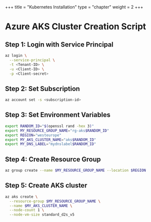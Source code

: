 +++
title = "Kubernetes Installation"
type = "chapter"
weight = 2
+++

# Azure AKS Cluster Creation Script

## Step 1: Login with Service Principal

```bash
az login \
  --service-principal \
  -t <Tenant-ID> \
  -u <Client-ID> \
  -p <Client-secret>
```

## Step 2: Set Subscription

```bash
az account set -s <subscription-id>

```

## Step 3: Set Environment Variables

```bash
export RANDOM_ID="$(openssl rand -hex 3)"
export MY_RESOURCE_GROUP_NAME="rg-aks$RANDOM_ID"
export REGION="westeurope"
export MY_AKS_CLUSTER_NAME="aks$RANDOM_ID"
export MY_DNS_LABEL="mydnslabel$RANDOM_ID"
```

## Step 4: Create Resource Group

```bash
az group create --name $MY_RESOURCE_GROUP_NAME --location $REGION
```

## Step 5: Create AKS cluster

```bash
az aks create \
  --resource-group $MY_RESOURCE_GROUP_NAME \
  --name $MY_AKS_CLUSTER_NAME \
  --node-count 1 \
  --node-vm-size standard_d2s_v5
```


